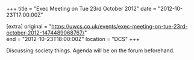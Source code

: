 +++
title = "Exec Meeting on Tue 23rd October 2012"
date = "2012-10-23T17:00:00Z"

[extra]
original = "https://uwcs.co.uk/events/exec-meeting-on-tue-23rd-october-2012-1474489068767/"    
end = "2012-10-23T18:00:00Z"
location = "DCS"
+++

Discussing society things. Agenda will be on the forum beforehand.

